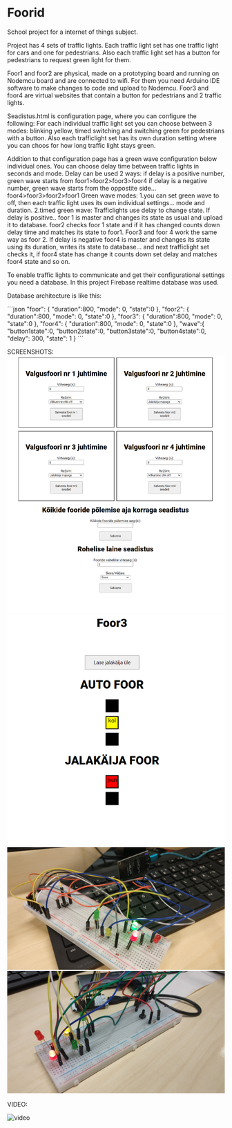 # Foorid
School project for a internet of things  subject.

Project has 4 sets of traffic lights. 
Each traffic light set has one traffic light for cars and one for pedestrians.
Also each traffic light set has a button for pedestrians to request  green light for them.

Foor1 and foor2 are physical, made on a prototyping board and running on Nodemcu board and are connected to wifi. For them you need Arduino IDE software to make changes to code and upload to Nodemcu.
Foor3 and foor4 are virtual websites that contain a button for pedestrians and 2 traffic lights.

Seadistus.html is configuration page, where you can configure the following:
For each individual traffic light set you can choose between 3 modes: blinking yellow, timed switching and switching green for pedestrians with a button.
Also each trafficlight set has its own duration setting where you can choos for how long traffic light stays green. 

Addition to that configuration page has a green wave configuration below individual ones.
You can choose  delay time between traffic lights in seconds and mode.
Delay can be used 2 ways:
if delay is a positive number, green wave starts from  foor1>foor2>foor3>foor4
if delay is a negative number, green wave starts from the oppostite side...  foor4>foor3>foor2>foor1
Green wave modes:
1.you can set green wave to off, then each traffic light uses its own individual settings... mode and duration.
2.timed green wave: Trafficlights use delay to change state. If delay is positive..  foor 1 is master and changes its state as usual and upload it to database.
foor2 checks foor 1 state and if it has changed counts down delay time and matches its state to foor1.
Foor3 and foor 4 work the same way as foor 2. If delay is negative  foor4 is master and changes  its state using its duration, writes its state to database... and next trafficlight set checks it, if foor4 state has change it counts down set delay and matches foor4 state and so on.

To enable  traffic lights to communicate and get their configurational settings you need a database. 
In this project Firebase realtime database was used.

Database architecture is like this:

´´´json
"foor": {
  "duration":800,
  "mode": 0,
  "state":0 
},
"foor2": {
  "duration":800,
  "mode": 0,
  "state":0 
},
"foor3": {
  "duration":800,
  "mode": 0,
  "state":0 
},
"foor4": {
  "duration":800,
  "mode": 0,
  "state":0 
},
"wave":{
  "button1state":0,
  "button2state":0,
  "button3state":0,
  "button4state":0,
  "delay": 300,
  "state": 1
}
´´´

SCREENSHOTS:
![seadistus](img/seadistusleht.PNG)
![foor](img/foorileht.PNG)
![protofoor](img/protofoor1.PNG)
![protofoor](img/protofoor2.PNG)

VIDEO:


![video](img/video.gif)




